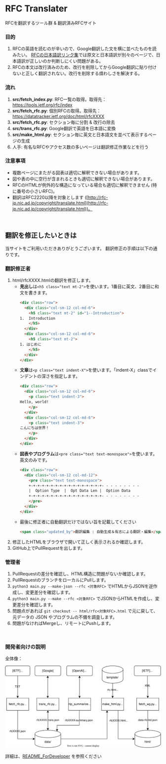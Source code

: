 
# RFC Translater

RFCを翻訳するツール群 & 翻訳済みRFCサイト

### 目的
1. RFCの英語を読むのが辛いので、Google翻訳した文を横に並べたものを読みたい。
[RFCの日本語訳リンク集](https://www.nic.ad.jp/ja/tech/rfc-jp-links.html)では原文と日本語訳が別々のページで、日本語訳が正しいのか判断しにくい問題がある。
2. RFCの本文は改行済みのため、改行を削除してからGoogle翻訳に貼り付けないと正しく翻訳されない。改行を削除する煩わしさを解決する。

### 流れ
1. **src/fetch_index.py**: RFC一覧の取得。取得先： https://tools.ietf.org/rfc/index
2. **src/fetch_rfc.py**: 個別RFCの取得。取得先： https://datatracker.ietf.org/doc/html/rfcXXXX
3. **src/fetch_rfc.py**: セクション毎に分割 & 改行の除去
4. **src/trans_rfc.py**: Google翻訳で英語を日本語に変換
5. **src/make_html.py**: セクション毎に英文と日本語文を並べて表示するページの生成
6. 人手: 有名なRFCやアクセス数の多いページは翻訳修正作業などを行う

### 注意事項
- 複数ページにまたがる図表は適切に解釈できない場合があります。
- 図や表の中に空行が含まれるときも適切に解釈できない場合があります。
- RFCのHTMLが例外的な構造になっている場合も適切に解釈できません (特に番号の小さいRFC)。
- 翻訳はRFC2220以降を対象とします ([http://rfc-jp.nic.ad.jp/copyright/translate.html](http://rfc-jp.nic.ad.jp/copyright/translate.html))。

<br>

## 翻訳を修正したいときは

当サイトをご利用いただきありがとうございます。
翻訳修正の手順は以下の通りです。

### 翻訳修正者

1. html/rfcXXXX.htmlの翻訳を修正します。
    - **見出し**は`<h5 class="text mt-2">`を使います。1番目に英文、2番目に和文を書きます。
        ```html
        <div class="row">
          <div class="col-sm-12 col-md-6">
            <h5 class="text mt-2" id="1--Introduction">
        1.  Introduction
            </h5>
          </div>
          <div class="col-sm-12 col-md-6">
            <h5 class="text mt-2">
        1. はじめに
            </h5>
          </div>
        </div>
        ```
    - **文章**は`<p class="text indent-X">`を使います。「indent-X」classでインデントの深さを指定します。
        ```html
        <div class="row">
          <div class="col-sm-12 col-md-6">
            <p class="text indent-3">
        Hello, world!
            </p>
          </div>
          <div class="col-sm-12 col-md-6">
            <p class="text indent-3">
        こんにちは世界！
            </p>
          </div>
        </div>
        ```
    - **図表やプログラム**は`<pre class="text text-monospace">`を使います。英文のみです。
        ```html
        <div class="row">
          <div class="col-sm-12 col-md-12">
            <pre class="text text-monospace">
            +-+-+-+-+-+-+-+-+-+-+-+-+-+-+-+-+- - - - - - - - -
            |  Option Type  |  Opt Data Len |  Option Data
            +-+-+-+-+-+-+-+-+-+-+-+-+-+-+-+-+- - - - - - - - -
            </pre>
          </div>
        </div>
        ```
    - 最後に修正者に自動翻訳だけではない旨を記載してください
        ```html
        <span class="updated_by">翻訳編集 : 自動生成＆有志による翻訳・編集</span>
        ```
2. 修正したHTMLをブラウザで開いて正しく表示されるか確認します。
3. GitHub上でPullRequestを出します。

### 管理者

1. PullRequestの差分を確認し、HTML構造に問題がないか確認します。
2. PullRequestのブランチをローカルにPullします。
3. `python3 main.py --make-json --rfc <対象RFC>` でHTMLからJSONを逆作成し、変更差分を確認します。
4. `python3 main.py --make --rfc <対象RFC>` でJSONからHTMLを作成し、変更差分を確認します。
5. 問題点があれば `git checkout -- html/rfc<対象RFC>.html` で元に戻して、元データの JSON やプログラムの不備を調査します。
6. 問題がなければMergeし、リモートにPushします。

<br>

### 開発者向けの説明

全体像：

![全体像](./img/rfc-trans.drawio.svg)

詳細は、[README_ForDeveloper](./README_ForDeveloper.md) を参照ください
